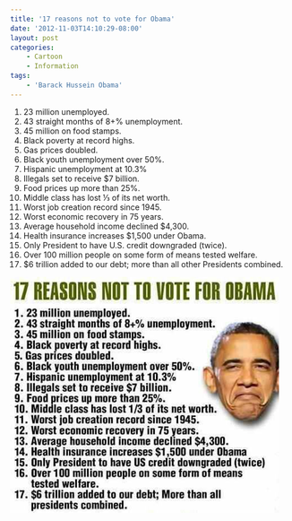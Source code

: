 ```yaml
---
title: '17 reasons not to vote for Obama'
date: '2012-11-03T14:10:29-08:00'
layout: post
categories:
    - Cartoon
    - Information
tags:
    - 'Barack Hussein Obama'
---
```


1. 23 million unemployed.
2. 43 straight months of 8+% unemployment.
3. 45 million on food stamps.
4. Black poverty at record highs.
5. Gas prices doubled.
6. Black youth unemployment over 50%.
7. Hispanic unemployment at 10.3%
8. Illegals set to receive $7 billion.
9. Food prices up more than 25%.
10. Middle class has lost &frac13; of its net worth.
11. Worst job creation record since 1945.
12. Worst economic recovery in 75 years.
13. Average household income declined $4,300.
14. Health insurance increases $1,500 under Obama.
15. Only President to have U.S. credit downgraded (twice).
16. Over 100 million people on some form of means tested welfare. 
17. $6 trillion added to our debt; more than all other Presidents combined.

![17 reasons not to vote for Obama](/assets/img/2012/11/17-reasons-not-to-vote-for-Obama.jpg)
